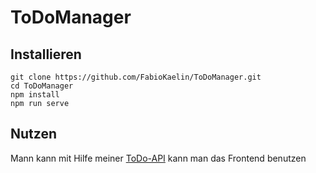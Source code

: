 # ToDoManager

## Installieren
```
git clone https://github.com/FabioKaelin/ToDoManager.git
cd ToDoManager
npm install
npm run serve
```
## Nutzen
Mann kann mit Hilfe meiner [ToDo-API](https://github.com/FabioKaelin/OpenAPI-ToDoManager) kann man das Frontend benutzen

